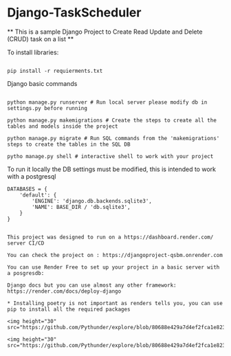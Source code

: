 # Django-TaskScheduler

** This is a sample Django Project to Create Read Update and Delete (CRUD) task on a list **

To install libraries:
```

pip install -r requierments.txt 

```
Django basic commands
```:

python manage.py runserver # Run local server please modify db in settings.py before running

python manage.py makemigrations # Create the steps to create all the tables and models inside the project

python manage.py migrate # Run SQL commands from the 'makemigrations' steps to create the tables in the SQL DB

pytho manage.py shell # interactive shell to work with your project

```

To run it locally the DB settings must be modified, this is intended to work with a postgresql

```
DATABASES = {
    'default': {
        'ENGINE': 'django.db.backends.sqlite3',
        'NAME': BASE_DIR / 'db.sqlite3',
    }
}


This project was designed to run on a https://dashboard.render.com/ server CI/CD

You can check the project on : https://djangoproject-qsbm.onrender.com 

You can use Render Free to set up your project in a basic server with a posgresdb:

Django docs but you can use almost any other framework:
https://render.com/docs/deploy-django

* Installing poetry is not important as renders tells you, you can use pip to install all the required packages

<img height="30" src="https://github.com/Pythunder/explore/blob/80688e429a7d4ef2fca1e82350fe8e3517d3494d/topics/python/python.png">

<img height="30" src="https://github.com/Pythunder/explore/blob/80688e429a7d4ef2fca1e82350fe8e3517d3494d/topics/django/django.png">

